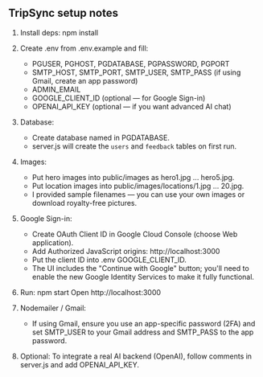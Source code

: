 TripSync setup notes
--------------------

1) Install deps:
   npm install

2) Create .env from .env.example and fill:
   - PGUSER, PGHOST, PGDATABASE, PGPASSWORD, PGPORT
   - SMTP_HOST, SMTP_PORT, SMTP_USER, SMTP_PASS (if using Gmail, create an app password)
   - ADMIN_EMAIL
   - GOOGLE_CLIENT_ID (optional — for Google Sign-in)
   - OPENAI_API_KEY (optional — if you want advanced AI chat)

3) Database:
   - Create database named in PGDATABASE.
   - server.js will create the `users` and `feedback` tables on first run.

4) Images:
   - Put hero images into public/images as hero1.jpg ... hero5.jpg.
   - Put location images into public/images/locations/1.jpg ... 20.jpg.
   - I provided sample filenames — you can use your own images or download royalty-free pictures.

5) Google Sign-in:
   - Create OAuth Client ID in Google Cloud Console (choose Web application).
   - Add Authorized JavaScript origins: http://localhost:3000
   - Put the client ID into .env GOOGLE_CLIENT_ID.
   - The UI includes the "Continue with Google" button; you'll need to enable the new Google Identity Services to make it fully functional.

6) Run:
   npm start
   Open http://localhost:3000

7) Nodemailer / Gmail:
   - If using Gmail, ensure you use an app-specific password (2FA) and set SMTP_USER to your Gmail address and SMTP_PASS to the app password.

8) Optional: To integrate a real AI backend (OpenAI), follow comments in server.js and add OPENAI_API_KEY.
